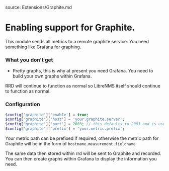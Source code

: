 source: Extensions/Graphite.md
# Enabling support for Graphite.

This module sends all metrics to a remote graphite service. You need something like Grafana for graphing.

### What you don't get
 - Pretty graphs, this is why at present you need Grafana. You need to build your own graphs within Grafana.

RRD will continue to function as normal so LibreNMS itself should continue to function as normal.

### Configuration
```php
$config['graphite']['enable'] = true;
$config['graphite']['host'] = 'your.graphite.server';
$config['graphite']['port'] = 2003; // this defaults to 2003 and is usually not needed
$config['graphite']['prefix'] = 'your.metric.prefix';
```

Your metric path can be prefixed if required, otherwise the metric path for Graphite will be in the form of
`hostname.measurement.fieldname`

The same data then stored within rrd will be sent to Graphite and recorded. You can then create graphs within Grafana
to display the information you need.

